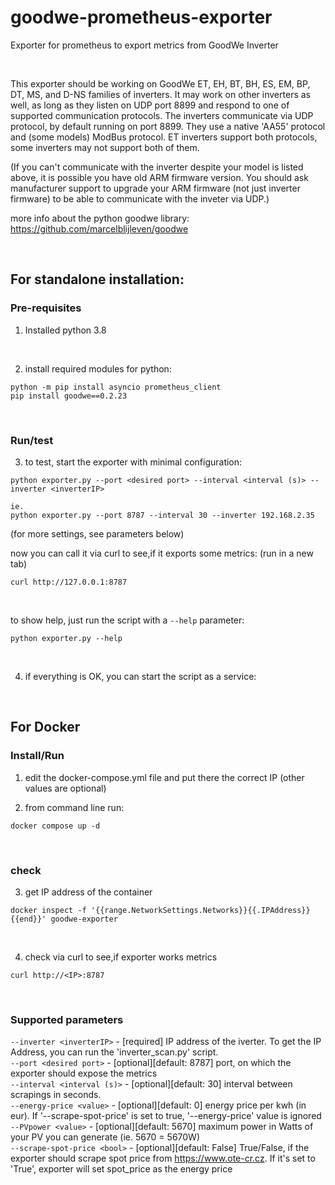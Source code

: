 # goodwe-prometheus-exporter
Exporter for prometheus to export metrics from GoodWe Inverter

</br>

This exporter should be working on GoodWe ET, EH, BT, BH, ES, EM, BP, DT, MS, and D-NS families of inverters. It may work on other inverters as well, as long as they listen on UDP port 8899 and respond to one of supported communication protocols. 
The inverters communicate via UDP protocol, by default running on port 8899. They use a native 'AA55' protocol and (some models) ModBus protocol. ET inverters support both protocols, some inverters may not support both of them.

(If you can't communicate with the inverter despite your model is listed above, it is possible you have old ARM firmware version. You should ask manufacturer support to upgrade your ARM firmware (not just inverter firmware) to be able to communicate with the inveter via UDP.)

more info about the python goodwe library: https://github.com/marcelblijleven/goodwe

</br>

## For standalone installation: 

### Pre-requisites

1. Installed python 3.8

</br>

2. install required  modules for python:
```
python -m pip install asyncio prometheus_client
pip install goodwe==0.2.23
```
</br>

### Run/test

3. to test, start the exporter with minimal configuration:
```
python exporter.py --port <desired port> --interval <interval (s)> --inverter <inverterIP>

ie.
python exporter.py --port 8787 --interval 30 --inverter 192.168.2.35
```
(for more settings, see parameters below)
</br>

now you can call it via curl to see,if it exports some metrics:
(run in a new tab)
```
curl http://127.0.0.1:8787
```
</br>

to show help, just run the script with a `--help` parameter:
```
python exporter.py --help
```

</br>

4. if everything is OK, you can start the script as a service:
<documentation for debian system will follow>
</br>


## For Docker

### Install/Run
1. edit the docker-compose.yml file and put there the correct IP
	(other values are optional)

2. from command line run:
```
docker compose up -d 
```
</br>


### check

3. get IP address of the container
```
docker inspect -f '{{range.NetworkSettings.Networks}}{{.IPAddress}}{{end}}' goodwe-exporter
```
</br>

4. check via curl to see,if exporter works metrics
```
curl http://<IP>:8787
```
</br>

### Supported parameters

`--inverter <inverterIP>`	- [required] IP address of the iverter. To get the IP Address, you can run the 'inverter_scan.py' script. </br>
`--port <desired port>`		- [optional][default: 8787] port, on which the exporter should expose the metrics</br>
`--interval <interval (s)>`	- [optional][default: 30] interval between scrapings in seconds.</br>
`--energy-price <value>` 	- [optional][default: 0] energy price per kwh (in eur). If '--scrape-spot-price' is set to true, '--energy-price' value is ignored</br>
`--PVpower <value>`		- [optional][default: 5670] maximum power in Watts of your PV you can generate (ie. 5670 = 5670W)</br>
`--scrape-spot-price <bool>`	- [optional][default: False] True/False, if the exporter should scrape spot price from https://www.ote-cr.cz. If it's set to 'True', exporter will set spot_price as the energy price</br>
